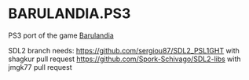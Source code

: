 # BARULANDIA.PS3

PS3 port of the game [Barulandia](https://play.google.com/store/apps/details?id=barulandia.br.com.jmgk)

SDL2 branch needs:
https://github.com/sergiou87/SDL2_PSL1GHT with shagkur pull request
https://github.com/Spork-Schivago/SDL2-libs with jmgk77 pull request
